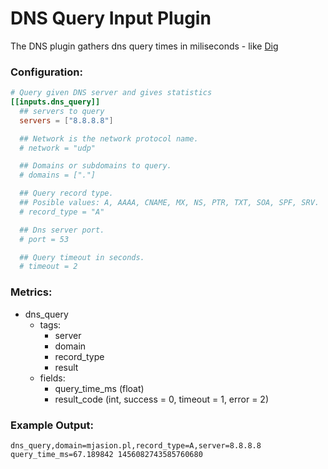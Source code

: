 # DNS Query Input Plugin

The DNS plugin gathers dns query times in miliseconds - like [Dig](https://en.wikipedia.org/wiki/Dig_\(command\))

### Configuration:
```toml
# Query given DNS server and gives statistics
[[inputs.dns_query]]
  ## servers to query
  servers = ["8.8.8.8"]

  ## Network is the network protocol name.
  # network = "udp"

  ## Domains or subdomains to query.
  # domains = ["."]

  ## Query record type.
  ## Posible values: A, AAAA, CNAME, MX, NS, PTR, TXT, SOA, SPF, SRV.
  # record_type = "A"

  ## Dns server port.
  # port = 53

  ## Query timeout in seconds.
  # timeout = 2
```

### Metrics:

- dns_query
  - tags:
    - server
    - domain
    - record_type
    - result
  - fields:
    - query_time_ms (float)
    - result_code (int, success = 0, timeout = 1, error = 2)

### Example Output:

```
dns_query,domain=mjasion.pl,record_type=A,server=8.8.8.8 query_time_ms=67.189842 1456082743585760680
```
